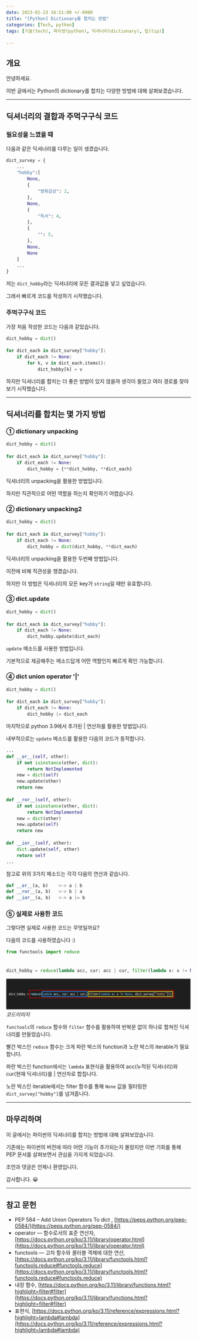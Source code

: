 ```yaml
---
date: 2023-01-23 16:51:00 +/-0900
title: "[Python] Dictionary를 합치는 방법"
categories: [Tech, python]
tags: [기술(tech), 파이썬(python), 딕셔너리(dictionary), 팁(tip)]

---
```

## 개요
안녕하세요.

이번 글에서는 Python의 dictionary를 합치는 다양한 방법에 대해 살펴보겠습니다.

---
## 딕셔너리의 결합과 주먹구구식 코드

### 필요성을 느꼈을 때

다음과 같은 딕셔너리를 다루는 일이 생겼습니다.

```python
dict_survey = {
    ...
    "hobby":[
        None,
        {
            "영화감상": 2,
        },
        None,
        {
            "독서": 4,
        },
        {
            "": 5,
        },
        None,
        None
    ]
    ...
}
```

저는 ```dict_hobby```라는 딕셔너리에 모든 결과값을 넣고 싶었습니다.

그래서 빠르게 코드를 작성하기 시작했습니다.

### 주먹구구식 코드

가장 처음 작성한 코드는 다음과 같았습니다.

```python
dict_hobby = dict()

for dict_each in dict_survey["hobby"]:
    if dict_each != None:
        for k, v in dict_each.items():
            dict_hobby[k] = v
```

하지만 딕셔너리를 합치는 더 좋은 방법이 있지 않을까 생각이 들었고 여러 경로를 찾아보기 시작했습니다.

---

## 딕셔너리를 합치는 몇 가지 방법

### ① dictionary unpacking

```python
dict_hobby = dict()

for dict_each in dict_survey["hobby"]:
    if dict_each != None:
        dict_hobby = {**dict_hobby, **dict_each}
```

딕셔너리의 unpacking을 활용한 방법입니다.

하지만 직관적으로 어떤 역할을 하는지 확인하기 어렵습니다.

### ② dictionary unpacking2

```python
dict_hobby = dict()

for dict_each in dict_survey["hobby"]:
    if dict_each != None:
        dict_hobby = dict(dict_hobby, **dict_each)
```

딕셔너리의 unpacking을 활용한 두번째 방법입니다.

이전에 비해 직관성을 챙겼습니다.

하지만 이 방법은 딕셔너리의 모든 key가 ```string```일 때만 유효합니다.

### ③ dict.update

```python
dict_hobby = dict()

for dict_each in dict_survey["hobby"]:
    if dict_each != None:
        dict_hobby.update(dict_each)
```

```update``` 메소드를 사용한 방법입니다.

기본적으로 제공해주는 메소드답게 어떤 역할인지 빠르게 확인 가능합니다.

### ④ dict union operator '|'

```python
dict_hobby = dict()

for dict_each in dict_survey["hobby"]:
    if dict_each != None:
        dict_hobby |= dict_each
```

마지막으로 python 3.9에서 추가된 \| 연산자를 활용한 방법입니다.

내부적으로는 ```update``` 메소드를 활용한 다음의 코드가 동작합니다.

```python
...
def __or__(self, other):
    if not isinstance(other, dict):
        return NotImplemented
    new = dict(self)
    new.update(other)
    return new

def __ror__(self, other):
    if not isinstance(other, dict):
        return NotImplemented
    new = dict(other)
    new.update(self)
    return new

def __ior__(self, other):
    dict.update(self, other)
    return self
...
```

참고로 위의 3가지 메소드는 각각 다음의 연산과 같습니다.

```python
def __or__(a, b)    <-> a | b
def __ror__(a, b)   <-> b | a
def __ior__(a, b)   <-> a |= b
```

### ⑤ 실제로 사용한 코드

그렇다면 실제로 사용한 코드는 무엇일까요?

다음의 코드를 사용하였습니다 :)

```python
from functools import reduce


dict_hobby = reduce(lambda acc, cur: acc | cur, filter(lambda x: x != None, dict_survey["hobby"]))
```

![코드 이미지](/assets/img/develop/3004/3004_code.png)
_코드이미지_

```functools```의 ```reduce``` 함수와 ```filter``` 함수를 활용하여 반복문 없이 하나로 합쳐진 딕셔너리를 만들었습니다.

빨간 박스인 ```reduce``` 함수는 크게 파란 박스의 function과 노란 박스의 iterable가 필요합니다.

파란 박스인 function에서는 ```lambda``` 표현식을 활용하여 acc(누적된 딕셔너리)와 cur(현재 딕셔너리)를 \| 연산자로 합칩니다.

노란 박스인 iterable에서는 filter 함수를 통해 ```None``` 값을 필터링한 ```dict_survey["hobby"]```를 넘겨줍니다. 

---
## 마무리하며

이 글에서는 파이썬의 딕셔너리를 합치는 방법에 대해 살펴보았습니다.

기존에는 파이썬의 버전에 따라 어떤 기능이 추가되는지 몰랐지만 이번 기회를 통해 PEP 문서를 살펴보면서 관심을 가지게 되었습니다.

조언과 댓글은 언제나 환영입니다.

감사합니다. 😀

---
## 참고 문헌
- PEP 584 – Add Union Operators To dict
, [https://peps.python.org/pep-0584/](https://peps.python.org/pep-0584/)
- operator — 함수로서의 표준 연산자, [https://docs.python.org/ko/3.11/library/operator.html](https://docs.python.org/ko/3.11/library/operator.html)
- functools — 고차 함수와 콜러블 객체에 대한 연산, [https://docs.python.org/ko/3.11/library/functools.html?functools.reduce#functools.reduce](https://docs.python.org/ko/3.11/library/functools.html?functools.reduce#functools.reduce)
- 내장 함수, [https://docs.python.org/ko/3.11/library/functions.html?highlight=filter#filter](https://docs.python.org/ko/3.11/library/functions.html?highlight=filter#filter)
- 표현식, [https://docs.python.org/ko/3.11/reference/expressions.html?highlight=lambda#lambda](https://docs.python.org/ko/3.11/reference/expressions.html?highlight=lambda#lambda)